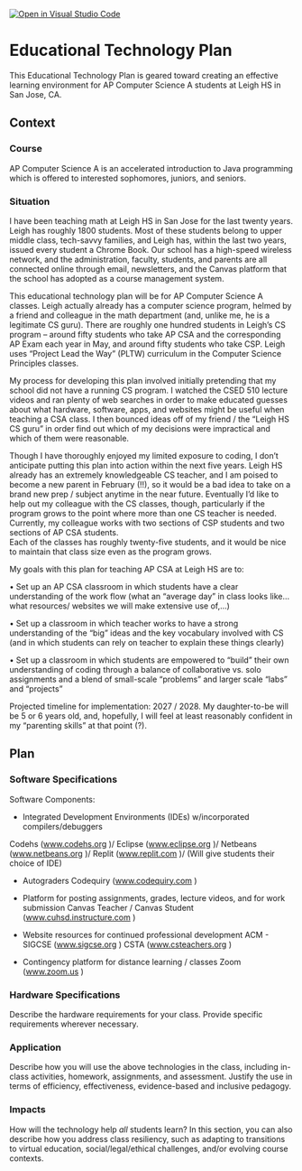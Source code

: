 [![Open in Visual Studio Code](https://classroom.github.com/assets/open-in-vscode-f059dc9a6f8d3a56e377f745f24479a46679e63a5d9fe6f495e02850cd0d8118.svg)](https://classroom.github.com/online_ide?assignment_repo_id=6343374&assignment_repo_type=AssignmentRepo)
# Educational Technology Plan

This Educational Technology Plan is geared toward creating an effective learning environment for AP Computer Science A students at Leigh HS in San Jose, CA.

## Context

### Course

AP Computer Science A is an accelerated introduction to Java programming which is offered to interested sophomores, juniors, and seniors.

### Situation

I have been teaching math at Leigh HS in San Jose for the last twenty years.  Leigh has roughly 1800 students.  Most of these students belong to 
upper middle class, tech-savvy families, and Leigh has, within the last two years, issued every student a Chrome Book.  Our school has a high-speed 
wireless network, and the administration, faculty, students, and parents are all connected online through email, newsletters, and the Canvas platform 
that the school has adopted as a course management system.

This educational technology plan will be for AP Computer Science A classes.  Leigh actually already has a computer science program, helmed by a 
friend and colleague in the math department (and, unlike me, he is a legitimate CS guru).  There are roughly one hundred students in Leigh’s CS 
program – around fifty students who take AP CSA and the corresponding AP Exam each year in May, and around fifty students who take CSP.  Leigh uses 
“Project Lead the Way” (PLTW) curriculum in the Computer Science Principles classes.

My process for developing this plan involved initially pretending that my school did not have a running CS program.  I watched the CSED 510 lecture 
videos and ran plenty of web searches in order to make educated guesses about what hardware, software, apps, and websites might be useful when teaching 
a CSA class.  I then bounced ideas off of my friend / the “Leigh HS CS guru” in order find out which of my decisions were impractical and which of them 
were reasonable.

Though I have thoroughly enjoyed my limited exposure to coding, I don’t anticipate putting this plan into action within the next five years.  Leigh HS 
already has an extremely knowledgeable CS teacher, and I am poised to become a new parent in February (!!), so it would be a bad idea to take on a brand 
new prep / subject anytime in the near future.  Eventually I’d like to help out my colleague with the CS classes, though, particularly if the program grows 
to the point where more than one CS teacher is needed.  Currently, my colleague works with two sections of CSP students and two sections of AP CSA students.  
Each of the classes has roughly twenty-five students, and it would be nice to maintain that class size even as the program grows.

My goals with this plan for teaching AP CSA at Leigh HS are to:

•	Set up an AP CSA classroom in which students have a clear understanding of the work flow (what an “average day” in class looks like… what resources/ 
        websites we will make extensive use of,…)
        
•	Set up a classroom in which teacher works to have a strong understanding of the “big” ideas and the key vocabulary involved with CS (and in which 
        students can rely on teacher to explain these things clearly)
        
•	Set up a classroom in which students are empowered to “build” their own understanding of coding through a balance of collaborative vs. solo 
        assignments and a blend of small-scale “problems” and larger scale “labs” and “projects”


Projected timeline for implementation:  2027 / 2028.  My daughter-to-be will be 5 or 6 years old, and, hopefully, I will feel at least reasonably 
confident in my “parenting skills” at that point (?).


## Plan

### Software Specifications

Software Components:

* Integrated Development Environments (IDEs) w/incorporated compilers/debuggers

Codehs (www.codehs.org )/
Eclipse (www.eclipse.org )/
Netbeans (www.netbeans.org )/
Replit (www.replit.com )/
(Will give students their choice of IDE)

* Autograders
Codequiry (www.codequiry.com )

* Platform for posting assignments, grades, lecture videos, and for work submission
Canvas Teacher / Canvas Student (www.cuhsd.instructure.com )

* Website resources for continued professional development
ACM - SIGCSE (www.sigcse.org )
CSTA (www.csteachers.org )

* Contingency platform for distance learning / classes
Zoom (www.zoom.us )


### Hardware Specifications

Describe the hardware requirements for your class. Provide specific requirements
wherever necessary.

### Application

Describe how you will use the above technologies in the class, including
in-class activities, homework, assignments, and assessment. Justify the use
in terms of efficiency, effectiveness, evidence-based and inclusive pedagogy.

### Impacts

How will the technology help *all* students learn? In this section, you can also
describe how you address class resiliency, such as adapting to
transitions to virtual education, social/legal/ethical challenges,  and/or
evolving course contexts.
